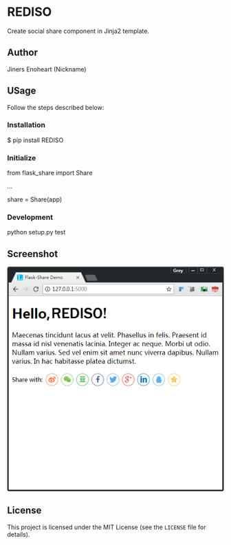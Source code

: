 # REDISO

Create social share component in Jinja2 template.

## Author

<p>Jiners Enoheart (Nickname)</p>

## USage

Follow the steps described below:

### Installation

<p>$ pip install REDISO</p>


### Initialize

<p>from flask_share import Share</p>
<p>...</p>
<p>share = Share(app)</p>

### Development

<p>python setup.py test</p>

## Screenshot

![REDISO demo](images/demo.png)

## License

This project is licensed under the MIT License (see the
`LICENSE` file for details).
